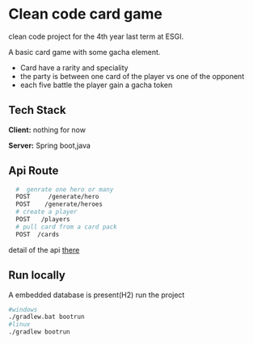 # Clean code card game

clean code project for the 4th year last term at ESGI.

A basic card game  with some gacha element.

- Card have a rarity and speciality
- the party is between one card of the player vs one of the opponent
- each five battle the player  gain a gacha token

## Tech Stack

**Client:** nothing for now

**Server:** Spring boot,java

## Api Route

```bash
  #  genrate one hero or many
  POST     /generate/hero
  POST    /generate/heroes
  # create a player
  POST   /players 
  # pull card from a card pack
  POST  /cards
```

detail of the api [there](API.md)

## Run locally

A embedded database is present(H2)
run the project 
```bash
#windows
./gradlew.bat bootrun
#linux
./gradlew bootrun

```